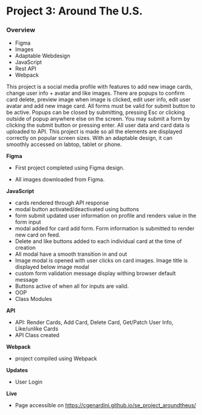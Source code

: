 # Project 3: Around The U.S.

### Overview

- Figma
- Images
- Adaptable Webdesign
- JavaScript
- Rest API
- Webpack

This project is a social media profile with features to add new image cards, change user info + avatar and like images. There are popups to confirm card delete, preview image when image is clicked, edit user info, edit user avatar and add new image card. All forms must be valid for submit button to be active. Popups can be closed by submitting, pressing Esc or clicking outside of popup anywhere else on the screen. You may submit a form by clicking the submit button or pressing enter. All user data and card data is uploaded to API. This project is made so all the elements are displayed correctly on popular screen sizes. With an adaptable design, it can smoothly accessed on labtop, tablet or phone. 

**Figma**

- First project completed using Figma design.

- All images downloaded from Figma.

**JavaScript**

- cards rendered through API response
- modal button activated/deactivated using buttons
- form submit updated user information on profile and renders value in the form input
- modal added for card add form. Form information is submitted to render new card on feed.
- Delete and like buttons added to each individual card at the time of creation
- All modal have a smooth transition in and out
- Image modal is opened with user clicks on card images. Image title is displayed below image modal
- custom form validation message display withing browser default message
- Buttons active of when all for inputs are valid.
- OOP
- Class Modules

**API**
- API: Render Cards, Add Card, Delete Card, Get/Patch User Info, Like/unlike Cards
- API Class created

**Webpack** 
- project compiled using Webpack

**Updates**

- User Login 

**Live**

- Page accessible on https://cgenardini.github.io/se_project_aroundtheus/
